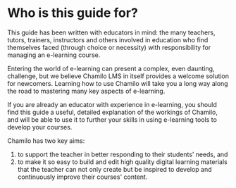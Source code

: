 # Who is this guide for?

This guide has been written with educators in mind: the many teachers, tutors, trainers, instructors and others involved in education who find themselves faced \(through choice or necessity\) with responsibility for managing an e-learning course.

Entering the world of e-learning can present a complex, even daunting, challenge, but we believe Chamilo LMS in itself provides a welcome solution for newcomers. Learning how to use Chamilo will take you a long way along the road to mastering many key aspects of e-learning.

If you are already an educator with experience in e-learning, you should find this guide a useful, detailed explanation of the workings of Chamilo, and will be able to use it to further your skills in using e-learning tools to develop your courses.

Chamilo has two key aims:

1. to support the teacher in better responding to their students’ needs, and
2. to make it so easy to build and edit high quality digital learning materials that the teacher can not only create but be inspired to develop and continuously improve their courses' content.


